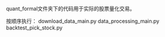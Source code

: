quant_formal文件夹下的代码用于实际的股票量化交易。

按顺序执行：
download_data_main.py
data_processing_main.py
backtest_pick_stock.py

